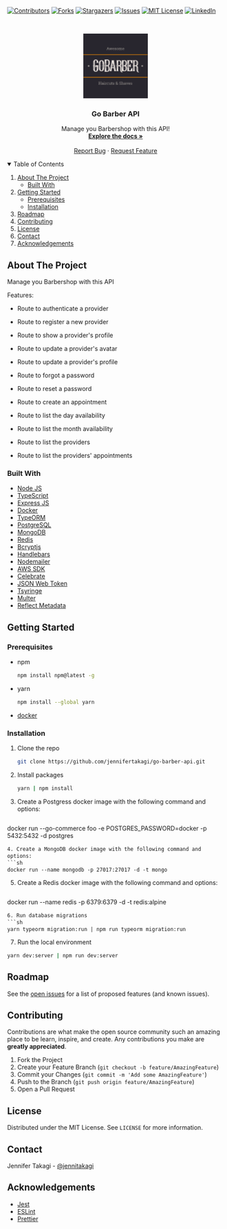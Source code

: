 
<!-- Inspired by https://github.com/jennifertakagi/go-barber-api -->

<!-- PROJECT SHIELDS -->
[![Contributors][contributors-shield]][contributors-url]
[![Forks][forks-shield]][forks-url]
[![Stargazers][stars-shield]][stars-url]
[![Issues][issues-shield]][issues-url]
[![MIT License][license-shield]][license-url]
[![LinkedIn][linkedin-shield]][linkedin-url]



<!-- PROJECT LOGO -->
<br />
<p align="center">
  <a href="https://github.com/jennifertakagi/go-barber-api">
    <img src="docs/logo.png" alt="Logo" width="150">
  </a>

  <h3 align="center">Go Barber API</h3>

  <p align="center">
    Manage you Barbershop with this API!
    <br />
    <a href="https://github.com/jennifertakagi/go-barber-api"><strong>Explore the docs »</strong></a>
    <br />
    <br />
    <a href="https://github.com/jennifertakagi/go-barber-api/issues">Report Bug</a>
    ·
    <a href="https://github.com/jennifertakagi/go-barber-api/issues">Request Feature</a>
  </p>
</p>



<!-- TABLE OF CONTENTS -->
<details open="open">
  <summary>Table of Contents</summary>
  <ol>
    <li>
      <a href="#about-the-project">About The Project</a>
      <ul>
        <li><a href="#built-with">Built With</a></li>
      </ul>
    </li>
    <li>
      <a href="#getting-started">Getting Started</a>
      <ul>
        <li><a href="#prerequisites">Prerequisites</a></li>
        <li><a href="#installation">Installation</a></li>
      </ul>
    </li>
    <li><a href="#roadmap">Roadmap</a></li>
    <li><a href="#contributing">Contributing</a></li>
    <li><a href="#license">License</a></li>
    <li><a href="#contact">Contact</a></li>
    <li><a href="#acknowledgements">Acknowledgements</a></li>
  </ol>
</details>



<!-- ABOUT THE PROJECT -->
## About The Project

Manage you Barbershop with this API

Features:
* Route to authenticate a provider
* Route to register a new provider
* Route to show a provider's profile
* Route to update a provider's avatar
* Route to update a provider's profile

* Route to forgot a password
* Route to reset a password

* Route to create an appointment
* Route to list the day availability
* Route to list the month availability
* Route to list the providers
* Route to list the providers' appointments



### Built With

* [Node JS](https://nodejs.org/en/)
* [TypeScript](https://www.typescriptlang.org/)
* [Express JS](https://expressjs.com/)
* [Docker](https://www.docker.com/)
* [TypeORM](https://typeorm.io/#/)
* [PostgreSQL](https://www.postgresql.org/)
* [MongoDB](https://www.mongodb.com/)
* [Redis](https://redis.io/)
* [Bcryptjs](https://www.npmjs.com/package/bcryptjs)
* [Handlebars](https://handlebarsjs.com/)
* [Nodemailer](https://nodemailer.com/about/)
* [AWS SDK](https://aws.amazon.com/sdk-for-javascript/)
* [Celebrate](https://www.npmjs.com/package/celebrate)
* [JSON Web Token](https://www.npmjs.com/package/jsonwebtoken)
* [Tsyringe](https://www.npmjs.com/package/tsyringe)
* [Multer](https://www.npmjs.com/package/multer)
* [Reflect Metadata](https://www.npmjs.com/package/reflect-metadata)



<!-- GETTING STARTED -->
## Getting Started

### Prerequisites

* npm
  ```sh
  npm install npm@latest -g
  ```

* yarn
  ```sh
  npm install --global yarn
  ```

* [docker](https://docs.docker.com/get-docker/)



### Installation

1. Clone the repo
   ```sh
   git clone https://github.com/jennifertakagi/go-barber-api.git
   ```
2. Install packages
   ```sh
   yarn | npm install
   ```
3. Create a Postgress docker image with the following command and options:
   ```sh
  docker run --go-commerce foo -e POSTGRES_PASSWORD=docker -p 5432:5432 -d postgres
   ```
4. Create a MongoDB docker image with the following command and options:
   ```sh
  docker run --name mongodb -p 27017:27017 -d -t mongo
   ```
5. Create a Redis docker image with the following command and options:
   ```sh
  docker run --name redis -p 6379:6379 -d -t redis:alpine
   ```
6. Run database migrations
  ```sh
  yarn typeorm migration:run | npm run typeorm migration:run
  ```
7. Run the local environment
  ```sh
  yarn dev:server | npm run dev:server
   ```



<!-- ROADMAP -->
## Roadmap

See the [open issues](https://github.com/jennifertakagi/go-barber-api/issues) for a list of proposed features (and known issues).



<!-- CONTRIBUTING -->
## Contributing

Contributions are what make the open source community such an amazing place to be learn, inspire, and create. Any contributions you make are **greatly appreciated**.

1. Fork the Project
2. Create your Feature Branch (`git checkout -b feature/AmazingFeature`)
3. Commit your Changes (`git commit -m 'Add some AmazingFeature'`)
4. Push to the Branch (`git push origin feature/AmazingFeature`)
5. Open a Pull Request



<!-- LICENSE -->
## License

Distributed under the MIT License. See `LICENSE` for more information.



<!-- CONTACT -->
## Contact

Jennifer Takagi - [@jennitakagi](https://twitter.com/jennitakagi)



<!-- ACKNOWLEDGEMENTS -->
## Acknowledgements
* [Jest](https://jestjs.io/)
* [ESLint](https://eslint.org/)
* [Prettier](https://prettier.io/)



<!-- MARKDOWN LINKS & IMAGES -->
<!-- https://www.markdownguide.org/basic-syntax/#reference-style-links -->
[contributors-shield]: https://img.shields.io/github/contributors/jennifertakagi/go-barber-api.svg?style=for-the-badge
[contributors-url]: https://github.com/jennifertakagi/go-barber-api/graphs/contributors
[forks-shield]: https://img.shields.io/github/forks/jennifertakagi/go-barber-api.svg?style=for-the-badge
[forks-url]: https://github.com/jennifertakagi/go-barber-api/network/members
[stars-shield]: https://img.shields.io/github/stars/jennifertakagi/go-barber-api.svg?style=for-the-badge
[stars-url]: https://github.com/jennifertakagi/go-barber-api/stargazers
[issues-shield]: https://img.shields.io/github/issues/jennifertakagi/go-barber-api.svg?style=for-the-badge
[issues-url]: https://github.com/jennifertakagi/go-barber-api/issues
[license-shield]: https://img.shields.io/github/license/jennifertakagi/go-barber-api.svg?style=for-the-badge
[license-url]: https://github.com/jennifertakagi/go-barber-api/blob/master/LICENSE.txt
[linkedin-shield]: https://img.shields.io/badge/-LinkedIn-black.svg?style=for-the-badge&logo=linkedin&colorB=555
[linkedin-url]: https://linkedin.com/in/jennifertakagi


